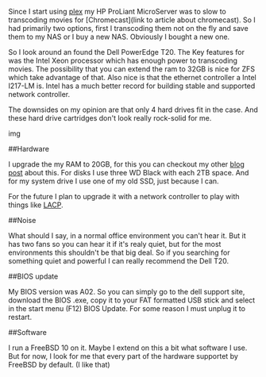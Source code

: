 Since I start using [plex](http://plex.tv) my HP ProLiant MicroServer was to slow to transcoding movies for [Chromecast](link to article about chromecast).
So I had primarily two options, first I transcoding them not on the fly and save them to my NAS or I buy a new NAS. Obviously I bought a new one.

So I look around an found the Dell PowerEdge T20. The Key features for was the Intel Xeon processor which has enough power to transcoding movies. The possibility that 
you can extend the ram to 32GB is nice for ZFS which take advantage of that. Also nice is that the ethernet controller a Intel I217-LM is. Intel has a much better record 
for building stable and supported network controller. 

The downsides on my opinion are that only 4 hard drives fit in the case. And these hard drive cartridges don't look really rock-solid for me. 

img

##Hardware

I upgrade the my RAM to 20GB, for this you can checkout my other [blog post](link) about this. 
For disks I use three WD Black with each 2TB space. And for my system drive I use one of my old SSD, just because I can.

For the future I plan to upgrade it with a network controller to play with things like [LACP](http://en.wikipedia.org/wiki/Link_aggregation#Link_Aggregation_Control_Protocol).

##Noise

What should I say, in a normal office environment you can't hear it. But it has two fans so you can hear it if it's realy quiet, but for the most environments this shouldn't be that
big deal. So if you searching for something quiet and powerful I can really recommend the Dell T20.

##BIOS update

My BIOS version was A02. So you can simply go to the dell support site, download the BIOS .exe, copy it to your FAT formatted USB stick and select in the start menu (F12) BIOS Update. 
For some reason I must unplug it to restart. 

##Software

I run a FreeBSD 10 on it. Maybe I extend on this a bit what software I use. But for now, I look for me that every part of the hardware supportet by FreeBSD by default. (I like that)
